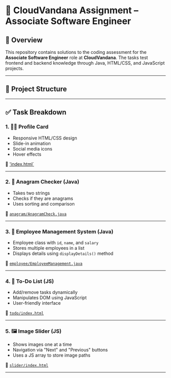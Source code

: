 # 💼 CloudVandana Assignment – Associate Software Engineer

## 🌟 Overview

This repository contains solutions to the coding assessment for the **Associate Software Engineer** role at **CloudVandana**. The tasks test frontend and backend knowledge through Java, HTML/CSS, and JavaScript projects.

---

## 📁 Project Structure

---

## ✅ Task Breakdown

### 1. 🧑‍💼 Profile Card
- Responsive HTML/CSS design
- Slide-in animation
- Social media icons
- Hover effects

📂 ['index.html`](index.html)

---

### 2. 🔄 Anagram Checker (Java)
- Takes two strings
- Checks if they are anagrams
- Uses sorting and comparison

📂 [`anagram/AnagramCheck.java`](anagram/AnagramCheck.java)

---

### 3. 🧾 Employee Management System (Java)
- Employee class with `id`, `name`, and `salary`
- Stores multiple employees in a list
- Displays details using `displayDetails()` method

📂 [`employee/EmployeeManagement.java`](employee/EmployeeManagement.java)

---

### 4. 📝 To-Do List (JS)
- Add/remove tasks dynamically
- Manipulates DOM using JavaScript
- User-friendly interface

📂 [`todo/index.html`](todo/index.html)

---

### 5. 🖼️ Image Slider (JS)
- Shows images one at a time
- Navigation via "Next" and "Previous" buttons
- Uses a JS array to store image paths

📂 [`slider/index.html`](slider/index.html)

---

